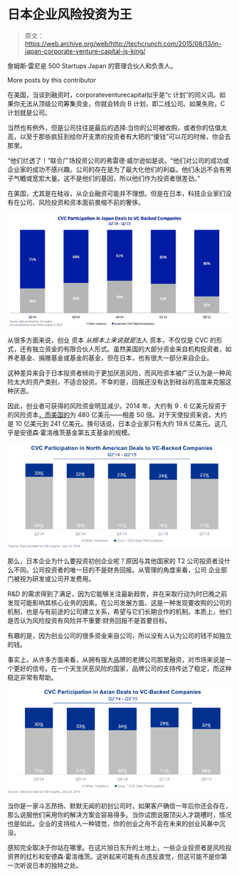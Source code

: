 # 日本企业风险投资为王 

> 原文：<https://web.archive.org/web/http://techcrunch.com/2015/08/13/in-japan-corporate-venture-capital-is-king/>

詹姆斯·雷尼是 500 Startups Japan 的管理合伙人和负责人。

More posts by this contributor

在美国，当谈到融资时，corporateventurecapital似乎是“c 计划”的同义词。如果你无法从顶级公司筹集资金，你就会转向 B 计划，即二线公司。如果失败，C 计划就是公司。

当然也有例外，但是公司往往是最后的选择:当你的公司被收购，或者你的估值太高，以至于那些疯狂到给你开支票的投资者有大把的“傻钱”可以花的时候，你会去那里。

“他们烂透了！”联合广场投资公司的弗雷德·威尔逊如是说。“他们对公司的成功或企业家的成功不感兴趣。公司的存在是为了最大化他们的利益。他们永远不会有男子气概或宽宏大量。这不是他们的基因，所以他们作为投资者很差劲。”

在美国，尤其是在硅谷，从企业融资可能并不理想。但是在日本，科技企业家们没有在公司、风险投资和资本面前畏缩不前的奢侈。

![CVC Participation Japan](img/874b01ec59b77d72da72296727028fe3.png)

从很多方面来说，创业 资本 *从根本上来说就是*法人 资本，不仅仅是 CVC 的形式，还有独立资金的有限合伙人形式。虽然美国的大部分资金来自机构投资者，如养老基金、捐赠基金或基金的基金，但在日本，也有很大一部分来自企业。

这种差异来自于日本投资者倾向于更加厌恶风险，而风险资本被广泛认为是一种风险太大的资产类别，不适合投资。不幸的是，回报还没有达到硅谷的高度来克服这种厌恶。

因此，创业者可获得的风险资金明显减少。2014 年，大约有 9 . 6 亿美元投资于的风险资本[，而美国的](https://web.archive.org/web/20230130020950/http://nvca.org/pressreleases/annual-venture-capital-investment-tops-48-billion-2014-reaching-highest-level-decade-according-moneytree-report/)为 480 亿美元——相差 50 倍。对于天使投资来说，大约是 10 亿美元到 241 亿美元。换句话说，日本企业家只有大约 19.6 亿美元。这几乎是安德森·霍洛维茨基金第五支基金的规模。

![CVC Participation North America](img/56c5af98eefe791e76aa71bcf4aeeaa1.png)

那么，日本企业为什么要投资初创企业呢？原因与其他国家的 T2 公司投资者没什么不同。公司投资者的唯一目的不是财务回报。从管理的角度来看，公司 企业部门被视为研发或公司开发费用。

R&D 的需求得到了满足，因为它能够关注最新趋势，并在采取行动为时已晚之前发现可能影响其核心业务的因素。在公司发展方面，这是一种发现要收购的公司的机制，也是与有前途的公司建立关系，希望与它们长期合作的机制。本质上，他们是否认为风险投资有风险并不重要:财务回报不是首要目标。

有趣的是，因为创业公司的很多资金来自公司，所以没有人认为公司的钱不如独立的钱。

事实上，从许多方面来看，从拥有强大品牌的老牌公司那里融资，对市场来说是一个更好的信号。在一个天生厌恶风险的国家，品牌公司的支持传达了稳定，而这种稳定非常有帮助。

![CVC Participation Asia](img/5151d1210aff4139e66cb3fe3267c55b.png)

当你是一家斗志昂扬、默默无闻的初创公司时，如果客户确信一年后你还会存在，那么说服他们采用你的解决方案会容易得多。当你试图说服顶尖人才跳槽时，情况也是如此。企业的支持给人一种错觉，你的创业之舟不会在未来的创业风暴中沉没。

感知完全取决于你站在哪里。在这片旭日东升的土地上，一些企业投资者是风险投资界的红杉和安德森·霍洛维茨。这听起来可能有点违反直觉，但这可能不是你第一次听说日本的独特之处。